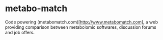 # metabo-match
Code powering (metabomatch.com)[http://www.metabomatch.com], a web providing comparison between metabolomic softwares, discussion forums and job offers.
